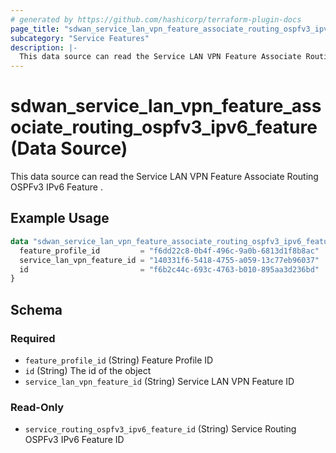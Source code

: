 ```yaml
---
# generated by https://github.com/hashicorp/terraform-plugin-docs
page_title: "sdwan_service_lan_vpn_feature_associate_routing_ospfv3_ipv6_feature Data Source - terraform-provider-sdwan"
subcategory: "Service Features"
description: |-
  This data source can read the Service LAN VPN Feature Associate Routing OSPFv3 IPv6 Feature .
---
```


# sdwan_service_lan_vpn_feature_associate_routing_ospfv3_ipv6_feature (Data Source)

This data source can read the Service LAN VPN Feature Associate Routing OSPFv3 IPv6 Feature .

## Example Usage

```terraform
data "sdwan_service_lan_vpn_feature_associate_routing_ospfv3_ipv6_feature" "example" {
  feature_profile_id         = "f6dd22c8-0b4f-496c-9a0b-6813d1f8b8ac"
  service_lan_vpn_feature_id = "140331f6-5418-4755-a059-13c77eb96037"
  id                         = "f6b2c44c-693c-4763-b010-895aa3d236bd"
}
```

<!-- schema generated by tfplugindocs -->
## Schema

### Required

- `feature_profile_id` (String) Feature Profile ID
- `id` (String) The id of the object
- `service_lan_vpn_feature_id` (String) Service LAN VPN Feature ID

### Read-Only

- `service_routing_ospfv3_ipv6_feature_id` (String) Service Routing OSPFv3 IPv6 Feature ID
